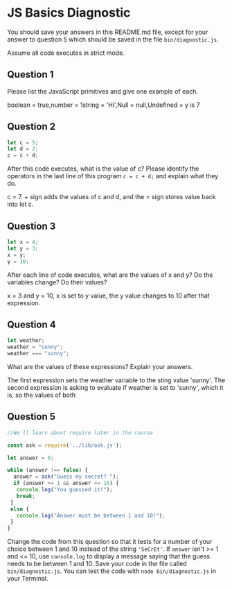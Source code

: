 # JS Basics Diagnostic

You should save your answers in this README.md file, except for your answer to
question 5 which should be saved in the file `bin/diagnostic.js`.

Assume all code executes in strict mode.

## Question 1

Please list the JavaScript primitives and give one example of each.

boolean = true,number = 1string = 'Hi',Null = null,Undefined = y is 7

## Question 2

```js
let c = 5;
let d = 2;
c = c + d;

```

After this code executes, what is the value of c?  Please identify the operators in the last line of this program `c = c + d;` and explain what they do.

c = 7. + sign adds the values of c and d, and the = sign stores value back into let c.

## Question 3

```js
let x = 4;
let y = 3;
x = y;
y = 10;
```

After each line of code executes, what are the values of x and y?  Do the variables change?  Do their values?

x = 3 and y = 10, x is set to y value, the y value changes to 10 after that expression.



## Question 4

```js
let weather;
weather = "sunny";
weather === "sunny";
```

What are the values of these expressions?  Explain your answers.

The first expression sets the weather variable to the sting value 'sunny'.  The second expression is asking to evaluate if weather is set to 'sunny', which it is, so the values of both

## Question 5

```js
//We'll learn about require later in the course

const ask = require('../lib/ask.js');

let answer = 0;

while (answer !== false) {
  answer = ask("Guess my secret? ");
  if (answer >= 1 && answer <= 10) {
   console.log("You guessed it!");
   break;
 }
 else {
   console.log("Answer must be between 1 and 10!");
 }
}
```

Change the code from this question so that it tests for a number of your choice
between 1 and 10 instead of the string `'SeCrEt'`.  If `answer` isn't >= 1 and
<= 10, use `console.log` to display a message saying that the guess needs to
be between 1 and 10.  Save your code in the file called `bin/diagnostic.js`.
You can test the code with `node bin/diagnostic.js` in your Terminal.
